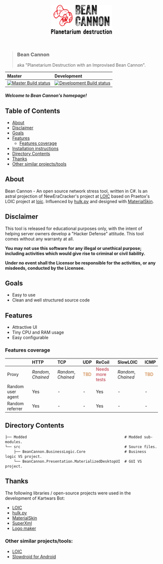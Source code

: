 ﻿<p align="center">
    <img src="./images/logo.png">
</p>

<p>&nbsp;</p>

> ### Bean Cannon
> aka "Planetarium Destruction with an Improvised Bean Cannon".
> 

|Master|Development|
|:-----|:----------|
|[![Master Build status](https://goo.gl/A6XiqS)](https://github.com/kmataru/bean-cannon/tree/master)|[![Development Build status](https://goo.gl/wpcWzx)](https://github.com/kmataru/bean-cannon/tree/develop)|

##### Welcome to Bean Cannon's homepage!

## Table of Contents
- [About](#about)
- [Disclaimer](#disclaimer)
- [Goals](#goals)
- [Features](#features)
  - [Features coverage](#features-coverage)
- [Installation instructions](#installation-instructions)
- [Directory Contents](#directory-contents)
- [Thanks](#thanks)
- [Other similar projects/tools](#other-similar-projectstools)

## About

Bean Cannon - An open source network stress tool, written in C#.
Is an astral projection of NewEraCracker's project at [LOIC](https://github.com/NewEraCracker/LOIC)
based on Praetox's LOIC project at [loic](https://sourceforge.net/projects/loic/).
Influenced by [hulk.py](https://github.com/Saurav07/hulk.py) and designed with [MaterialSkin](https://github.com/IgnaceMaes/MaterialSkin).

## Disclaimer

This tool is released for educational purposes only, with the intent of helping server owners develop a "Hacker Defense" attitude. This tool comes without any warranty at all.

**You may not use this software for any illegal or unethical purpose; including activities which would give rise to criminal or civil liability.**

**Under no event shall the Licensor be responsible for the activities, or any misdeeds, conducted by the Licensee.**

## Goals

* Easy to use
* Clean and well structured source code

## Features

* Attractive UI
* Tiny CPU and RAM usage
* Easy configurable

### Features coverage

|                    |HTTP                |TCP                 |UDP                 |ReCoil              |SlowLOIC            |ICMP                |
|:-------------------|:-------------------|:-------------------|:-------------------|:-------------------|:-------------------|:-------------------|
|Proxy               |*Random*, *Chained* |*Random*, *Chained* |<span style="color:#C56D21">TBD<span>|<span style="color:#B72637">Needs more tests<span>|*Random*, *Chained* |<span style="color:#C56D21">TBD<span>|
|Random user agent   |Yes                 |-                   |-                   |Yes                 |-                   |-                   |
|Random referrer     |Yes                 |-                   |-                   |Yes                 |-                   |-                   |

## Directory Contents

```
├── Modded                                             # Modded sub-modules.
└── src                                                # Source files.
    ├── BeanCannon.BusinessLogic.Core                  # Business logic VS project.
    └── BeanCannon.Presentation.MaterializedDesktopUI  # GUI VS project.
```

## Thanks
The following libraries / open-source projects were used in the development of Kartwars Bot:
* [LOIC](https://github.com/NewEraCracker/LOIC)
* [hulk.py](https://github.com/Saurav07/hulk.py)
* [MaterialSkin](https://github.com/IgnaceMaes/MaterialSkin)
* [SuperXml](https://github.com/beto-rodriguez/SuperXml)
* [Logo maker](https://www.tailorbrands.com/logo-maker)

### Other similar projects/tools:

* [LOIC](https://github.com/NewEraCracker/LOIC)
* [Slowdroid for Android](https://en.wikipedia.org/wiki/Slowdroid)
